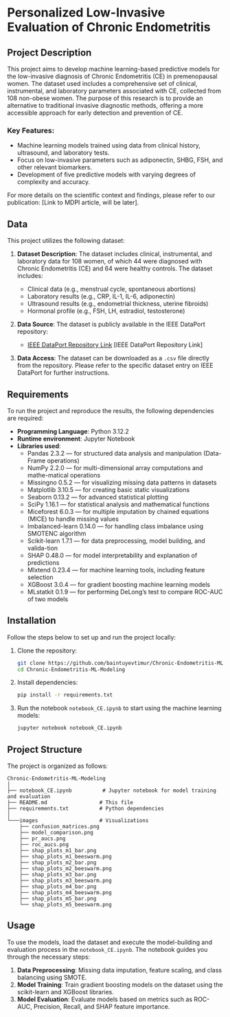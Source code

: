 # Personalized Low-Invasive Evaluation of Chronic Endometritis

## Project Description

This project aims to develop machine learning-based predictive models for the low-invasive diagnosis of Chronic Endometritis (CE) in premenopausal women. The dataset used includes a comprehensive set of clinical, instrumental, and laboratory parameters associated with CE, collected from 108 non-obese women. The purpose of this research is to provide an alternative to traditional invasive diagnostic methods, offering a more accessible approach for early detection and prevention of CE.

### Key Features:
- Machine learning models trained using data from clinical history, ultrasound, and laboratory tests.
- Focus on low-invasive parameters such as adiponectin, SHBG, FSH, and other relevant biomarkers.
- Development of five predictive models with varying degrees of complexity and accuracy.

For more details on the scientific context and findings, please refer to our publication: [Link to MDPI article, will be later].

## Data

This project utilizes the following dataset:

1. **Dataset Description**: The dataset includes clinical, instrumental, and laboratory data for 108 women, of which 44 were diagnosed with Chronic Endometritis (CE) and 64 were healthy controls. The dataset includes:
   - Clinical data (e.g., menstrual cycle, spontaneous abortions)
   - Laboratory results (e.g., CRP, IL-1, IL-6, adiponectin)
   - Ultrasound results (e.g., endometrial thickness, uterine fibroids)
   - Hormonal profile (e.g., FSH, LH, estradiol, testosterone)
   
2. **Data Source**: The dataset is publicly available in the IEEE DataPort repository:
   - [IEEE DataPort Repository Link](https://www.ieee-dataport.org) [IEEE DataPort Repository Link]
   
3. **Data Access**: The dataset can be downloaded as a `.csv` file directly from the repository. Please refer to the specific dataset entry on IEEE DataPort for further instructions.

## Requirements

To run the project and reproduce the results, the following dependencies are required:

- **Programming Language**: Python 3.12.2
- **Runtime environment**: Jupyter Notebook
- **Libraries used**:
  - Pandas 2.3.2 — for structured data analysis and manipulation (Data-Frame operations)
  - NumPy 2.2.0 — for multi-dimensional array computations and mathe-matical operations
  - Missingno 0.5.2 — for visualizing missing data patterns in datasets
  - Matplotlib 3.10.5 — for creating basic static visualizations
  - Seaborn 0.13.2 — for advanced statistical plotting
  - SciPy 1.16.1 — for statistical analysis and mathematical functions
  - Miceforest 6.0.3 — for multiple imputation by chained equations (MICE) to handle missing values
  - Imbalanced-learn 0.14.0 — for handling class imbalance using SMOTENC algorithm
  - Scikit-learn 1.7.1 — for data preprocessing, model building, and valida-tion
  - SHAP 0.48.0 — for model interpretability and explanation of predictions
  - Mlxtend 0.23.4 — for machine learning tools, including feature selection
  - XGBoost 3.0.4 — for gradient boosting machine learning models
  - MLstatkit 0.1.9 — for performing DeLong’s test to compare ROC-AUC of two models

## Installation

Follow the steps below to set up and run the project locally:

1. Clone the repository:

   ```bash
   git clone https://github.com/baintuyevtimur/Chronic-Endometritis-ML-Modeling.git
   cd Chronic-Endometritis-ML-Modeling
   ```

2. Install dependencies:

   ```bash
   pip install -r requirements.txt
   ```

3. Run the notebook `notebook_CE.ipynb` to start using the machine learning models:

   ```bash
   jupyter notebook notebook_CE.ipynb
   ```

## Project Structure

The project is organized as follows:

```
Chronic-Endometritis-ML-Modeling
│
├── notebook_CE.ipynb          # Jupyter notebook for model training and evaluation
├── README.md                 # This file
├── requirements.txt          # Python dependencies
│
└───images                    # Visualizations
    ├── confusion_matrices.png
    ├── model_comparison.png
    ├── pr_aucs.png
    ├── roc_aucs.png
    ├── shap_plots_m1_bar.png
    ├── shap_plots_m1_beeswarm.png
    ├── shap_plots_m2_bar.png
    ├── shap_plots_m2_beeswarm.png
    ├── shap_plots_m3_bar.png
    ├── shap_plots_m3_beeswarm.png
    ├── shap_plots_m4_bar.png
    ├── shap_plots_m4_beeswarm.png
    ├── shap_plots_m5_bar.png
    └── shap_plots_m5_beeswarm.png
```

## Usage

To use the models, load the dataset and execute the model-building and evaluation process in the `notebook_CE.ipynb`. The notebook guides you through the necessary steps:

1. **Data Preprocessing**: Missing data imputation, feature scaling, and class balancing using SMOTE.
2. **Model Training**: Train gradient boosting models on the dataset using the scikit-learn and XGBoost libraries.
3. **Model Evaluation**: Evaluate models based on metrics such as ROC-AUC, Precision, Recall, and SHAP feature importance.
